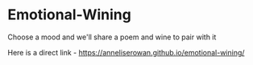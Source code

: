 # Emotional-Wining
Choose a mood and we'll share a poem and wine to pair with it


Here is a direct link - https://anneliserowan.github.io/emotional-wining/
